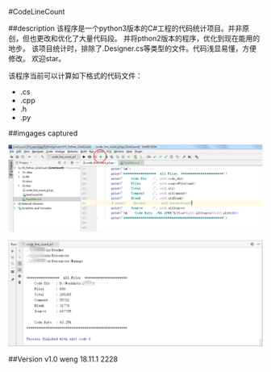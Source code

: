 #CodeLineCount

##description
该程序是一个python3版本的C#工程的代码统计项目。并非原创，但也更改和优化了大量代码段。
并将pthon2版本的程序，优化到现在能用的地步。
该项目统计时，排除了.Designer.cs等类型的文件。代码浅显易懂，方便修改。
欢迎star。

该程序当前可以计算如下格式的代码文件：
* .cs
* .cpp
* .h
* .py

##imgages captured

![运行](docs/1.png)

![项目统计结果样例](docs/2.png)

##Version
v1.0
weng
18.11.1 2228